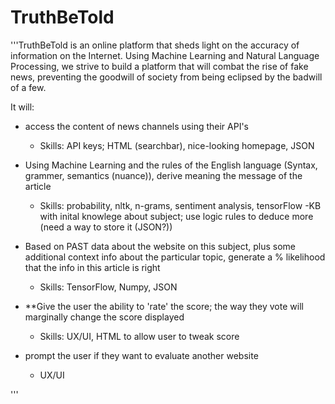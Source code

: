 # TruthBeTold
'''TruthBeTold is an online platform that sheds 
light on the accuracy of information on the Internet. 
Using Machine Learning and Natural Language Processing, 
we strive to build a platform that will combat the rise 
of fake news, preventing the goodwill of society from being 
eclipsed by the badwill of a few.

It will:

- access the content of news channels using their API's
  - Skills: API keys; HTML (searchbar), nice-looking homepage, JSON
    
    
- Using Machine Learning and the rules of the English language
    (Syntax, grammer, semantics (nuance)), derive meaning the message 
    of the article
    - Skills: probability, nltk, n-grams, sentiment analysis, tensorFlow
    -KB with inital knowlege about subject; use logic rules to deduce 
      more (need a way to store it (JSON?))
      


- Based on PAST data about the website on 
  this subject, plus some additional
  context info about the particular topic, generate
  a % likelihood that the info in this article is right
  - Skills: TensorFlow, Numpy, JSON
  



- **Give the user the ability to 'rate' the score; the way they vote 
  will marginally change the score displayed
  - Skills: UX/UI, HTML to allow user to tweak score
    


- prompt the user if they want to evaluate another website
    - UX/UI


'''


